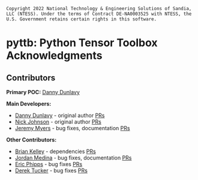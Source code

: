 ```
Copyright 2022 National Technology & Engineering Solutions of Sandia,
LLC (NTESS). Under the terms of Contract DE-NA0003525 with NTESS, the
U.S. Government retains certain rights in this software.
```

# pyttb: Python Tensor Toolbox Acknowledgments

## Contributors

**Primary POC:** [Danny Dunlavy](https://github.com/dmdunla)

**Main Developers:**

- [Danny Dunlavy](https://github.com/dmdunla) - original author
[PRs](https://github.com/sandialabs/pyttb/commits?author=dmdunla) 
- [Nick Johnson](https://github.com/ntjohnson1) - original author
[PRs](https://github.com/sandialabs/pyttb/commits?author=ntjohnson1)
- [Jeremy Myers](https://github.com/jeremy-myers) - bug fixes, documentation
[PRs](https://github.com/sandialabs/pyttb/commits?author=jeremy-myers)

**Other Contributors:**
- [Brian Kelley](https://github.com/brian-kelley) - dependencies 
[PRs](https://github.com/sandialabs/pyttb/commits?author=brian-kelley)
- [Jordan Medina](https://github.com/DeepBlockDeepak) - bug fixes, documentation
[PRs](https://github.com/sandialabs/pyttb/commits?author=DeepBlockDeepak)
- [Eric Phipps](https://github.com/etphipp) - bug fixes
[PRs](https://github.com/sandialabs/pyttb/commits?author=etphipp)
- [Derek Tucker](https://github.com/jdtuck) - bug fixes
[PRs](https://github.com/sandialabs/pyttb/commits?author=jdtuck)
